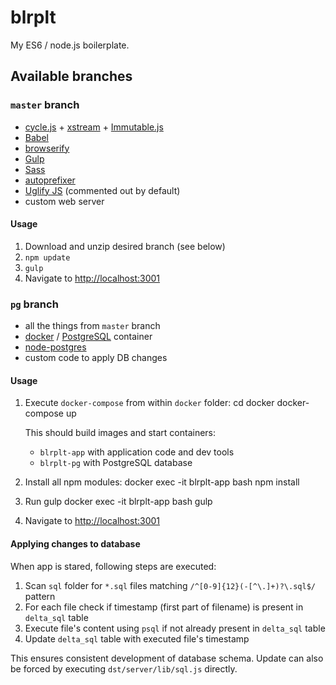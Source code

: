 # blrplt

My ES6 / node.js boilerplate.

## Available branches

### `master` branch

 - [cycle.js](http://cycle.js.org) + [xstream](https://github.com/staltz/xstream) + [Immutable.js](https://facebook.github.io/immutable-js/)
 - [Babel](http://babeljs.io)
 - [browserify](http://browserify.org)
 - [Gulp](http://gulpjs.com)
 - [Sass](http://sass-lang.com)
 - [autoprefixer](https://github.com/postcss/autoprefixer)
 - [Uglify JS](https://github.com/mishoo/UglifyJS2) (commented out by default)
 - custom web server

#### Usage

 1. Download and unzip desired branch (see below)
 2. `npm update`
 3. `gulp`
 4. Navigate to [http://localhost:3001](http://localhost:3001)


### `pg` branch

 - all the things from `master` branch
 - [docker](https://www.docker.com) / [PostgreSQL](https://www.postgresql.org) container
 - [node-postgres](https://github.com/brianc/node-postgres)
 - custom code to apply DB changes

#### Usage

1. Execute `docker-compose` from within `docker` folder:
       cd docker
       docker-compose up

    This should build images and start containers:
     - `blrplt-app` with application code and dev tools
     - `blrplt-pg` with PostgreSQL database

1. Install all npm modules:
       docker exec -it blrplt-app bash
       npm install
1. Run gulp
       docker exec -it blrplt-app bash
       gulp
1. Navigate to [http://localhost:3001](http://localhost:3001)

#### Applying changes to database

When app is stared, following steps are executed:

1. Scan `sql` folder for `*.sql` files matching `/^[0-9]{12}(-[^\.]+)?\.sql$/` pattern
2. For each file check if timestamp (first part of filename) is present in `delta_sql` table
3. Execute file's content using `psql` if not already present in `delta_sql` table
4. Update `delta_sql` table with executed file's timestamp

This ensures consistent development of database schema. Update can also be forced by executing `dst/server/lib/sql.js` directly.
